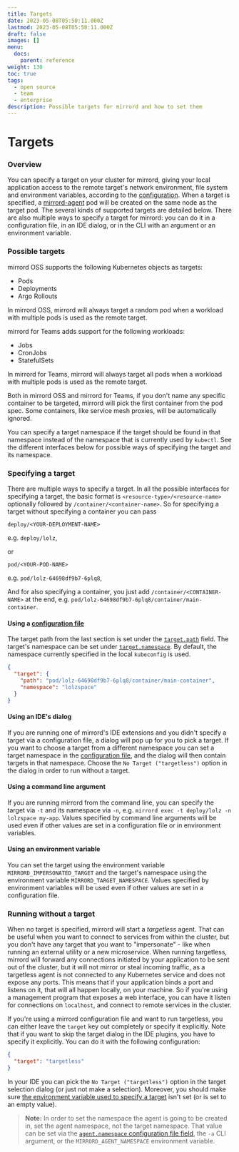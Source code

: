```yaml
---
title: Targets
date: 2023-05-08T05:50:11.000Z
lastmod: 2023-05-08T05:50:11.000Z
draft: false
images: []
menu:
  docs:
    parent: reference
weight: 130
toc: true
tags:
  - open source
  - team
  - enterprise
description: Possible targets for mirrord and how to set them
---
```


# Targets

### Overview

You can specify a target on your cluster for mirrord, giving your local application access to the remote target's network environment, file system and environment variables, according to the [configuration](https://app.gitbook.com/s/Z7vBpFMZTH8vUGJBGRZ4). When a target is specified, a [mirrord-agent](architecture.md#mirrord-agent) pod will be created on the same node as the target pod. The several kinds of supported targets are detailed below. There are also multiple ways to specify a target for mirrord: you can do it in a configuration file, in an IDE dialog, or in the CLI with an argument or an environment variable.

### Possible targets

mirrord OSS supports the following Kubernetes objects as targets:

* Pods
* Deployments
* Argo Rollouts

In mirrord OSS, mirrord will always target a random pod when a workload with multiple pods is used as the remote target.

mirrord for Teams adds support for the following workloads:

* Jobs
* CronJobs
* StatefulSets

In mirrord for Teams, mirrord will always target all pods when a workload with multiple pods is used as the remote target.

Both in mirrord OSS and mirrord for Teams, if you don't name any specific container to be targeted, mirrord will pick the first container from the pod spec. Some containers, like service mesh proxies, will be automatically ignored.

You can specify a target namespace if the target should be found in that namespace instead of the namespace that is currently used by `kubectl`. See the different interfaces below for possible ways of specifying the target and its namespace.

### Specifying a target

There are multiple ways to specify a target. In all the possible interfaces for specifying a target, the basic format is `<resource-type>/<resource-name>` optionally followed by `/container/<container-name>`. So for specifying a target without specifying a container you can pass

```
deploy/<YOUR-DEPLOYMENT-NAME>
```

e.g. `deploy/lolz`,

or

```
pod/<YOUR-POD-NAME>
```

e.g. `pod/lolz-64698df9b7-6plq8`,

And for also specifying a container, you just add `/container/<CONTAINER-NAME>` at the end, e.g. `pod/lolz-64698df9b7-6plq8/container/main-container`.

#### Using a [configuration file](https://app.gitbook.com/s/Z7vBpFMZTH8vUGJBGRZ4/)

The target path from the last section is set under the [`target.path`](https://app.gitbook.com/s/Z7vBpFMZTH8vUGJBGRZ4/options#target.path) field. The target's namespace can be set under [`target.namespace`](https://app.gitbook.com/s/Z7vBpFMZTH8vUGJBGRZ4/options#target.namespace). By default, the namespace currently specified in the local `kubeconfig` is used.

```json
{
  "target": {
    "path": "pod/lolz-64698df9b7-6plq8/container/main-container",
    "namespace": "lolzspace"
  }
}
```

#### Using an IDE's dialog

If you are running one of mirrord's IDE extensions and you didn't specify a target via a configuration file, a dialog will pop up for you to pick a target. If you want to choose a target from a different namespace you can set a target namespace in the [configuration file](targets.md#using-a-configuration-file), and the dialog will then contain targets in that namespace. Choose the `No Target ("targetless")` option in the dialog in order to run without a target.

#### Using a command line argument

If you are running mirrord from the command line, you can specify the target via `-t` and its namespace via `-n`, e.g. `mirrord exec -t deploy/lolz -n lolzspace my-app`. Values specified by command line arguments will be used even if other values are set in a configuration file or in environment variables.

#### Using an environment variable

You can set the target using the environment variable `MIRRORD_IMPERSONATED_TARGET` and the target's namespace using the environment variable `MIRRORD_TARGET_NAMESPACE`. Values specified by environment variables will be used even if other values are set in a configuration file.

### Running without a target

When no target is specified, mirrord will start a _targetless_ agent. That can be useful when you want to connect to services from within the cluster, but you don't have any target that you want to "impersonate" - like when running an external utility or a new microservice. When running targetless, mirrord will forward any connections initiated by your application to be sent out of the cluster, but it will not mirror or steal incoming traffic, as a targetless agent is not connected to any Kubernetes service and does not expose any ports. This means that if your application binds a port and listens on it, that will all happen locally, on your machine. So if you're using a management program that exposes a web interface, you can have it listen for connections on `localhost`, and connect to remote services in the cluster.

If you're using a mirrord configuration file and want to run targetless, you can either leave the `target` key out completely or specify it explicitly. Note that if you want to skip the target dialog in the IDE plugins, you have to specify it explicitly. You can do it with the following configuration:

```json
{
  "target": "targetless"
}
```

In your IDE you can pick the `No Target ("targetless")` option in the target selection dialog (or just not make a selection). Moreover, you should make sure [the environment variable used to specify a target](targets.md#using-an-environment-variable) isn't set (or is set to an empty value).

> **Note:** In order to set the namespace the agent is going to be created in, set the agent namespace, not the target namespace. That value can be set via the [`agent.namespace` configuration file field](https://app.gitbook.com/s/Z7vBpFMZTH8vUGJBGRZ4/options#agent.namespace), the `-a` CLI argument, or the `MIRRORD_AGENT_NAMESPACE` environment variable.
